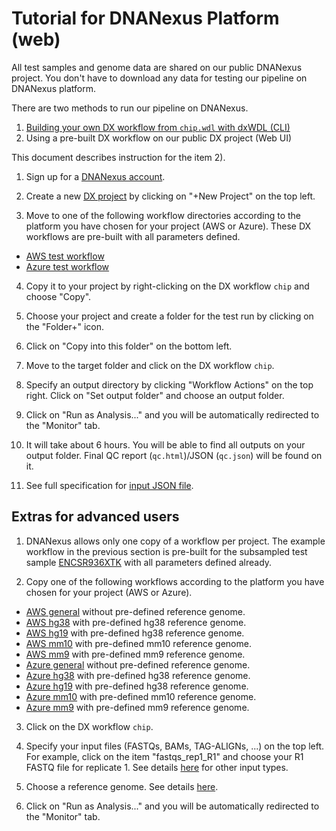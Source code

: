 Tutorial for DNANexus Platform (web)
====================================

All test samples and genome data are shared on our public DNANexus project. You don't have to download any data for testing our pipeline on DNANexus platform.

There are two methods to run our pipeline on DNANexus.

1) [Building your own DX workflow from `chip.wdl` with dxWDL (CLI)](tutorial_dx_cli.md)
2) Using a pre-built DX workflow on our public DX project (Web UI)

This document describes instruction for the item 2).

1. Sign up for a [DNANexus account](https://platform.dnanexus.com/register).

2. Create a new [DX project](https://platform.dnanexus.com/projects) by clicking on "+New Project" on the top left.

3. Move to one of the following workflow directories according to the platform you have chosen for your project (AWS or Azure). These DX workflows are pre-built with all parameters defined.

* [AWS test workflow](https://platform.dnanexus.com/projects/BKpvFg00VBPV975PgJ6Q03v6/data/ChIP-seq2/workflows/test_ENCSR936XTK_subsampled)
* [Azure test workflow](https://platform.dnanexus.com/projects/F6K911Q9xyfgJ36JFzv03Z5J/data/ChIP-seq2/workflows/test_ENCSR936XTK_subsampled)

4. Copy it to your project by right-clicking on the DX workflow `chip` and choose "Copy". 

5. Choose your project and create a folder for the test run by clicking on the "Folder+" icon.

6. Click on "Copy into this folder" on the bottom left.

7. Move to the target folder and click on the DX workflow `chip`.

9. Specify an output directory by clicking "Workflow Actions" on the top right. Click on "Set output folder" and choose an output folder.

10. Click on "Run as Analysis..." and you will be automatically redirected to the "Monitor" tab.

11. It will take about 6 hours. You will be able to find all outputs on your output folder. Final QC report (`qc.html`)/JSON (`qc.json`) will be found on it.

11. See full specification for [input JSON file](input.md).


## Extras for advanced users

1. DNANexus allows only one copy of a workflow per project. The example workflow in the previous section is pre-built for the subsampled test sample [ENCSR936XTK](https://www.encodeproject.org/experiments/ENCSR936XTK/) with all parameters defined already.

2. Copy one of the following workflows according to the platform you have chosen for your project (AWS or Azure).
* [AWS general](https://platform.dnanexus.com/projects/BKpvFg00VBPV975PgJ6Q03v6/data/ChIP-seq2/workflows/v1.1.3/general) without pre-defined reference genome.
* [AWS hg38](https://platform.dnanexus.com/projects/BKpvFg00VBPV975PgJ6Q03v6/data/ChIP-seq2/workflows/v1.1.3/hg38) with pre-defined hg38 reference genome.
* [AWS hg19](https://platform.dnanexus.com/projects/BKpvFg00VBPV975PgJ6Q03v6/data/ChIP-seq2/workflows/v1.1.3/hg19) with pre-defined hg38 reference genome.
* [AWS mm10](https://platform.dnanexus.com/projects/BKpvFg00VBPV975PgJ6Q03v6/data/ChIP-seq2/workflows/v1.1.3/mm10) with pre-defined mm10 reference genome.
* [AWS mm9](https://platform.dnanexus.com/projects/BKpvFg00VBPV975PgJ6Q03v6/data/ChIP-seq2/workflows/v1.1.3/mm9) with pre-defined mm9 reference genome.
* [Azure general](https://platform.dnanexus.com/projects/F6K911Q9xyfgJ36JFzv03Z5J/data/ChIP-seq2/workflows/v1.1.3/general) without pre-defined reference genome.
* [Azure hg38](https://platform.dnanexus.com/projects/F6K911Q9xyfgJ36JFzv03Z5J/data/ChIP-seq2/workflows/v1.1.3/hg38) with pre-defined hg38 reference genome.
* [Azure hg19](https://platform.dnanexus.com/projects/F6K911Q9xyfgJ36JFzv03Z5J/data/ChIP-seq2/workflows/v1.1.3/hg19) with pre-defined hg38 reference genome.
* [Azure mm10](https://platform.dnanexus.com/projects/F6K911Q9xyfgJ36JFzv03Z5J/data/ChIP-seq2/workflows/v1.1.3/mm10) with pre-defined mm10 reference genome.
* [Azure mm9](https://platform.dnanexus.com/projects/F6K911Q9xyfgJ36JFzv03Z5J/data/ChIP-seq2/workflows/v1.1.3/mm9) with pre-defined mm9 reference genome.

3. Click on the DX workflow `chip`.

4. Specify your input files (FASTQs, BAMs, TAG-ALIGNs, ...) on the top left. For example, click on the item "fastqs_rep1_R1" and choose your R1 FASTQ file for replicate 1. See details [here](input.md) for other input types.

5. Choose a reference genome. See details [here](input.md).

6. Click on "Run as Analysis..." and you will be automatically redirected to the "Monitor" tab.
